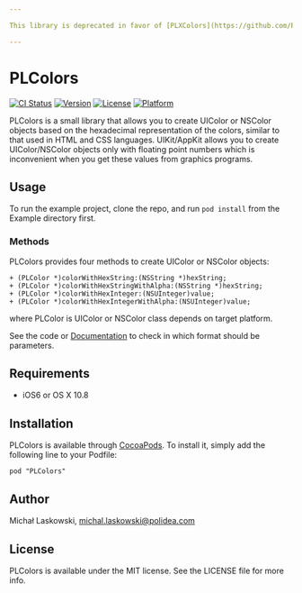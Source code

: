 ```yaml
---

This library is deprecated in favor of [PLXColors](https://github.com/Polidea/PLXColors)

---
```


# PLColors

[![CI Status](http://img.shields.io/travis/Polidea/PLColors.svg?style=flat)](https://travis-ci.org/Polidea/PLColors)
[![Version](https://img.shields.io/cocoapods/v/PLColors.svg?style=flat)](http://cocoadocs.org/docsets/PLColors)
[![License](https://img.shields.io/cocoapods/l/PLColors.svg?style=flat)](http://cocoadocs.org/docsets/PLColors)
[![Platform](https://img.shields.io/cocoapods/p/PLColors.svg?style=flat)](http://cocoadocs.org/docsets/PLColors)

PLColors is a small library that allows you to create UIColor or NSColor objects based on the hexadecimal representation of the 
colors, similar to that used in HTML and CSS languages. UIKit/AppKit allows you to create UIColor/NSColor objects only with floating 
point numbers which is inconvenient when you get these values from graphics programs.

## Usage

To run the example project, clone the repo, and run `pod install` from the Example directory first.

### Methods

PLColors provides four methods to create UIColor or NSColor objects:

```objc
+ (PLColor *)colorWithHexString:(NSString *)hexString;
+ (PLColor *)colorWithHexStringWithAlpha:(NSString *)hexString;
+ (PLColor *)colorWithHexInteger:(NSUInteger)value;
+ (PLColor *)colorWithHexIntegerWithAlpha:(NSUInteger)value;
```

where PLColor is UIColor or NSColor class depends on target platform.

See the code or [Documentation](http://cocoadocs.org/docsets/PLColors) to check in which format should be parameters.

## Requirements

- iOS6 or OS X 10.8

## Installation

PLColors is available through [CocoaPods](http://cocoapods.org). To install
it, simply add the following line to your Podfile:

    pod "PLColors"

## Author

Michał Laskowski, michal.laskowski@polidea.com

## License

PLColors is available under the MIT license. See the LICENSE file for more info.

